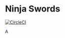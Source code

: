 Ninja Swords
===

[![CircleCI](https://circleci.com/gh/omegaatt36/ninja-swords/tree/main.svg?style=svg)](https://circleci.com/gh/omegaatt36/ninja-swords/tree/main)

A